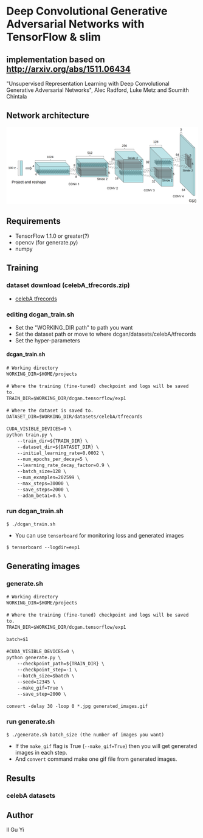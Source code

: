 # Deep Convolutional Generative Adversarial Networks with TensorFlow & slim
##  implementation based on http://arxiv.org/abs/1511.06434
  "Unsupervised Representation Learning with
  Deep Convolutional Generative Adversarial Networks",
  Alec Radford, Luke Metz and Soumith Chintala

## Network architecture
![generator](results/dcgan_Generator.png)

## Requirements
* TensorFlow 1.1.0 or greater(?)
* opencv (for generate.py)
* numpy

## Training
### dataset download (celebA_tfrecords.zip)
* [celebA tfrecords](https://www.dropbox.com/s/vd0nuybgvo9uvx0/celebA_tfrecords.zip?dl=1)
    
### editing dcgan_train.sh
* Set the "WORKING_DIR path" to path you want
* Set the dataset path or move to where dcgan/datasets/celebA/tfrecords
* Set the hyper-parameters

#### dcgan_train.sh
```shell
# Working directory
WORKING_DIR=$HOME/projects

# Where the training (fine-tuned) checkpoint and logs will be saved to.
TRAIN_DIR=$WORKING_DIR/dcgan.tensorflow/exp1

# Where the dataset is saved to.
DATASET_DIR=$WORKING_DIR/datasets/celebA/tfrecords

CUDA_VISIBLE_DEVICES=0 \
python train.py \
    --train_dir=${TRAIN_DIR} \
    --dataset_dir=${DATASET_DIR} \
    --initial_learning_rate=0.0002 \
    --num_epochs_per_decay=5 \
    --learning_rate_decay_factor=0.9 \
    --batch_size=128 \
    --num_examples=202599 \
    --max_steps=30000 \
    --save_steps=2000 \
    --adam_beta1=0.5 \
```

### run dcgan_train.sh
```shell
$ ./dcgan_train.sh
```
* You can use `tensorboard` for monitoring loss and generated images
```shell
$ tensorboard --logdir=exp1
```

## Generating images
### generate.sh
```shell
# Working directory
WORKING_DIR=$HOME/projects

# Where the training (fine-tuned) checkpoint and logs will be saved to.
TRAIN_DIR=$WORKING_DIR/dcgan.tensorflow/exp1

batch=$1

#CUDA_VISIBLE_DEVICES=0 \
python generate.py \
    --checkpoint_path=${TRAIN_DIR} \
    --checkpoint_step=-1 \
    --batch_size=$batch \
    --seed=12345 \
    --make_gif=True \
    --save_step=2000 \

convert -delay 30 -loop 0 *.jpg generated_images.gif
```

### run generate.sh
```shell
$ ./generate.sh batch_size (the number of images you want)
```
* If the `make_gif` flag is True (`--make_gif=True`) then you will get generated images in each step.
* And `convert` command make one gif file from generated images.

## Results
### celebA datasets
<!--
![result](results/generated_images.gif)
-->

## Author
  Il Gu Yi
